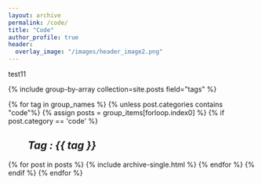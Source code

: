 ```yaml
---
layout: archive
permalink: /code/
title: "Code"
author_profile: true
header:
  overlay_image: "/images/header_image2.png"
---
```


test11

{% include group-by-array collection=site.posts field="tags" %}

{% for tag in group_names %}
{% unless post.categories contains "code"%}
  {% assign posts = group_items[forloop.index0] %}
    {% if post.category == 'code' %}
      <h2 id="{{ tag | slugify }}"
      class="archive__subtitle"><i style="margin-left: 40px">Tag : {{ tag }}</i></h2>
      {% for post in posts %}
        {% include archive-single.html %}
      {% endfor %}
    {% endif %}
{% endfor %}
